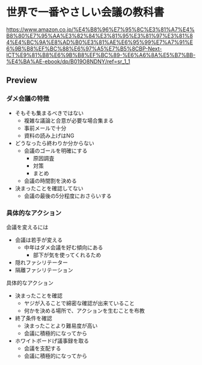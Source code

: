 # 世界で一番やさしい会議の教科書

<https://www.amazon.co.jp/%E4%B8%96%E7%95%8C%E3%81%A7%E4%B8%80%E7%95%AA%E3%82%84%E3%81%95%E3%81%97%E3%81%84%E4%BC%9A%E8%AD%B0%E3%81%AE%E6%95%99%E7%A7%91%E6%9B%B8%EF%BC%88%E6%97%A5%E7%B5%8CBP-Next-ICT%E9%81%B8%E6%9B%B8%EF%BC%89-%E6%A6%8A%E5%B7%BB-%E4%BA%AE-ebook/dp/B019O8NDNY/ref=sr_1_1>

## Preview

### ダメ会議の特徴

- そもそも集まるべきではない
  - 複雑な議論と合意が必要な場合集まる
  - 事前メールで十分
  - 資料の読み上げはNG
- どうなったら終わりか分からない
  - 会議のゴールを明確にする
    - 原因調査
    - 対策
    - まとめ
  - 会議の時間割を決める
- 決まったことを確認してない
  - 会議の最後の5分程度におさらいする

### 具体的なアクション

会議を変えるには

- 会議は若手が変える
  - 中年はダメ会議を好む傾向にある
    - 部下が気を使ってくれるため
- 隠れファシリテーター
- 隔離ファシリテーション

具体的なアクション

- 決まったことを確認
  - ヤジが入ることで綿密な確認が出来ていること
  - 何かを決める場所で、アクションを生むことを布教
- 終了条件を確認
  - 決まったことより難易度が高い
  - 会議に積極的になってから
- ホワイトボードげ議事録を取る
  - 会議を支配する
  - 会議に積極的になってから

